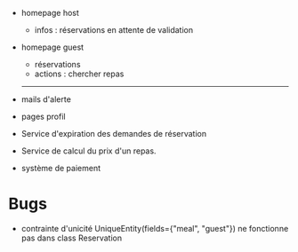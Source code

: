 - homepage host
  - infos : réservations en attente de validation
- homepage guest
   - réservations
   - actions : chercher repas
    ---

- mails d'alerte
- pages profil

- Service d'expiration des demandes de réservation
- Service de calcul du prix d'un repas.
- système de paiement

# Bugs
- contrainte d'unicité UniqueEntity(fields={"meal", "guest"}) ne fonctionne pas dans class Reservation

